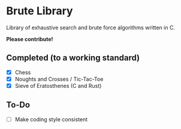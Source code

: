 # Brute Library
Library of exhaustive search and brute force algorithms written in C.

**Please contribute!**

## Completed (to a working standard)
- [x] Chess
- [x] Noughts and Crosses / Tic-Tac-Toe 
- [x] Sieve of Eratosthenes (C and Rust)

## To-Do
- [ ] Make coding style consistent
